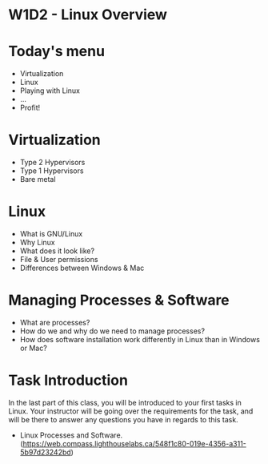 # W1D2 - Linux Overview

# Today's menu

- Virtualization
- Linux
- Playing with Linux
- ...
- Profit!

# Virtualization

- Type 2 Hypervisors
- Type 1 Hypervisors
- Bare metal

# Linux

- What is GNU/Linux
- Why Linux
- What does it look like?
- File & User permissions
- Differences between Windows & Mac

# Managing Processes & Software

- What are processes?
- How do we and why do we need to manage processes?
- How does software installation work differently in Linux than in Windows or Mac?

# Task Introduction

In the last part of this class, you will be introduced to your first tasks in Linux. Your instructor will be going over the requirements for the task, and will be there to answer any questions you have in regards to this task.

- Linux Processes and Software. (https://web.compass.lighthouselabs.ca/548f1c80-019e-4356-a311-5b97d23242bd)
